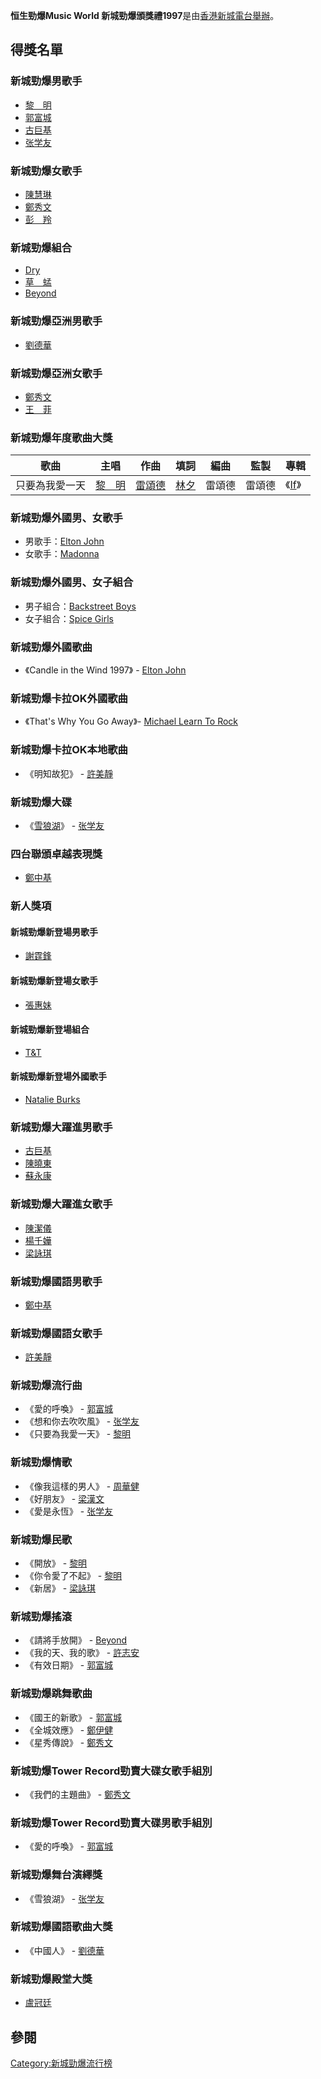 **恒生勁爆Music World 新城勁爆頒獎禮1997**是由[香港新城電台舉辦](https://zh.wikipedia.org/wiki/香港新城電台 "wikilink")。

## 得獎名單

### 新城勁爆男歌手

  - [黎　明](../Page/黎明.md "wikilink")
  - [郭富城](../Page/郭富城.md "wikilink")
  - [古巨基](../Page/古巨基.md "wikilink")
  - [张学友](../Page/张学友.md "wikilink")

### 新城勁爆女歌手

  - [陳慧琳](../Page/陳慧琳.md "wikilink")
  - [鄭秀文](../Page/鄭秀文.md "wikilink")
  - [彭　羚](../Page/彭羚.md "wikilink")

### 新城勁爆組合

  - [Dry](../Page/Dry.md "wikilink")
  - [草　蜢](../Page/草蜢_\(組合\).md "wikilink")
  - [Beyond](../Page/Beyond.md "wikilink")

### 新城勁爆亞洲男歌手

  - [劉德華](../Page/劉德華.md "wikilink")

### 新城勁爆亞洲女歌手

  - [鄭秀文](../Page/鄭秀文.md "wikilink")
  - [王　菲](../Page/王菲.md "wikilink")

### 新城勁爆年度歌曲大獎

| **歌曲**  | **主唱**                          | **作曲**                           | **填詞**                         | **編曲** | **監製** | **專輯**                                                       |
| ------- | ------------------------------- | -------------------------------- | ------------------------------ | ------ | ------ | ------------------------------------------------------------ |
| 只要為我愛一天 | [黎　明](../Page/黎明.md "wikilink") | [雷頌德](../Page/雷頌德.md "wikilink") | [林夕](../Page/林夕.md "wikilink") | 雷頌德    | 雷頌德    | 《[If](https://zh.wikipedia.org/wiki/If_\(黎明專輯\) "wikilink")》 |

### 新城勁爆外國男、女歌手

  - 男歌手：[Elton John](https://zh.wikipedia.org/wiki/Elton_John "wikilink")
  - 女歌手：[Madonna](https://zh.wikipedia.org/wiki/Madonna "wikilink")

### 新城勁爆外國男、女子組合

  - 男子組合：[Backstreet Boys](https://zh.wikipedia.org/wiki/Backstreet_Boys "wikilink")
  - 女子組合：[Spice Girls](https://zh.wikipedia.org/wiki/Spice_Girls "wikilink")

### 新城勁爆外國歌曲

  - 《Candle in the Wind 1997》 - [Elton John](https://zh.wikipedia.org/wiki/Elton_John "wikilink")

### 新城勁爆卡拉OK外國歌曲

  - 《That's Why You Go Away》- [Michael Learn To Rock](https://zh.wikipedia.org/wiki/Michael_Learn_To_Rock "wikilink")

### 新城勁爆卡拉OK本地歌曲

  - 《明知故犯》 - [許美靜](../Page/許美靜.md "wikilink")

### 新城勁爆大碟

  - 《[雪狼湖](../Page/雪狼湖.md "wikilink")》 - [张学友](../Page/张学友.md "wikilink")

### 四台聯頒卓越表現獎

  - [鄭中基](../Page/鄭中基.md "wikilink")

### 新人獎項

#### 新城勁爆新登場男歌手

  - [謝霆鋒](../Page/謝霆鋒.md "wikilink")

#### 新城勁爆新登場女歌手

  - [張惠妹](../Page/張惠妹.md "wikilink")

#### 新城勁爆新登場組合

  - [T\&T](https://zh.wikipedia.org/wiki/T&T "wikilink")

#### 新城勁爆新登場外國歌手

  - [Natalie Burks](https://zh.wikipedia.org/wiki/Natalie_Burks "wikilink")

### 新城勁爆大躍進男歌手

  - [古巨基](../Page/古巨基.md "wikilink")
  - [陳曉東](../Page/陳曉東_\(藝人\).md "wikilink")
  - [蘇永康](../Page/蘇永康.md "wikilink")

### 新城勁爆大躍進女歌手

  - [陳潔儀](../Page/陳潔儀_\(新加坡\).md "wikilink")
  - [楊千嬅](../Page/楊千嬅.md "wikilink")
  - [梁詠琪](https://zh.wikipedia.org/wiki/梁詠琪 "wikilink")

### 新城勁爆國語男歌手

  - [鄭中基](../Page/鄭中基.md "wikilink")

### 新城勁爆國語女歌手

  - [許美靜](../Page/許美靜.md "wikilink")

### 新城勁爆流行曲

  - 《愛的呼喚》 - [郭富城](../Page/郭富城.md "wikilink")
  - 《想和你去吹吹風》 - [张学友](../Page/张学友.md "wikilink")
  - 《只要為我愛一天》 - [黎明](../Page/黎明.md "wikilink")

### 新城勁爆情歌

  - 《像我這樣的男人》 - [周華健](https://zh.wikipedia.org/wiki/周華健 "wikilink")
  - 《好朋友》 - [梁漢文](https://zh.wikipedia.org/wiki/梁漢文 "wikilink")
  - 《愛是永恆》 - [张学友](../Page/张学友.md "wikilink")

### 新城勁爆民歌

  - 《開放》 - [黎明](../Page/黎明.md "wikilink")
  - 《你令愛了不起》 - [黎明](../Page/黎明.md "wikilink")
  - 《新居》 - [梁詠琪](https://zh.wikipedia.org/wiki/梁詠琪 "wikilink")

### 新城勁爆搖滾

  - 《請將手放開》 - [Beyond](../Page/Beyond.md "wikilink")
  - 《我的天、我的歌》 - [許志安](../Page/許志安.md "wikilink")
  - 《有效日期》 - [郭富城](../Page/郭富城.md "wikilink")

### 新城勁爆跳舞歌曲

  - 《國王的新歌》 - [郭富城](../Page/郭富城.md "wikilink")
  - 《全城效應》 - [鄭伊健](../Page/鄭伊健.md "wikilink")
  - 《星秀傳說》 - [鄭秀文](../Page/鄭秀文.md "wikilink")

### 新城勁爆Tower Record勁賣大碟女歌手組別

  - 《我們的主題曲》 - [鄭秀文](../Page/鄭秀文.md "wikilink")

### 新城勁爆Tower Record勁賣大碟男歌手組別

  - 《愛的呼喚》 - [郭富城](../Page/郭富城.md "wikilink")

### 新城勁爆舞台演繹獎

  - 《雪狼湖》 - [张学友](../Page/张学友.md "wikilink")

### 新城勁爆國語歌曲大獎

  - 《中國人》 - [劉德華](../Page/劉德華.md "wikilink")

### 新城勁爆殿堂大獎

  - [盧冠廷](../Page/盧冠廷.md "wikilink")

## 參閱

[Category:新城勁爆流行榜](https://zh.wikipedia.org/wiki/Category:新城勁爆流行榜 "wikilink")